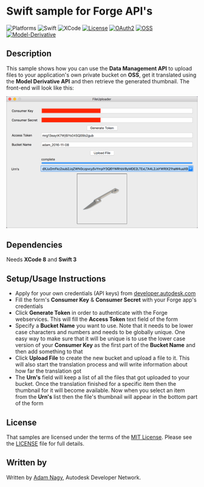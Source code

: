 
# Swift sample for Forge API's 

![Platforms](https://img.shields.io/badge/platform-osx-lightgray.svg)
![Swift](http://img.shields.io/:Swift-3-orange.svg)
![XCode](http://img.shields.io/:XCode-8-blue.svg)
[![License](http://img.shields.io/:license-mit-blue.svg)](http://opensource.org/licenses/MIT)
[![OAuth2](https://img.shields.io/badge/OAuth2-v1-green.svg)](http://developer.autodesk.com/)
[![OSS](https://img.shields.io/badge/OSS-v2-green.svg)](http://developer.autodesk.com/)
[![Model-Derivative](https://img.shields.io/:Model%20Derivative-v2-green.svg)](http://developer.autodesk.com/)

## Description

This sample shows how you can use the **Data Management API** to upload files to your application's own private bucket on **OSS**, get it translated using the **Model Derivative API** and then retrieve the generated thumbnail. The front-end will look like this:

![](img/FileUploader.png)

## Dependencies

Needs **XCode 8** and **Swift 3**

## Setup/Usage Instructions
 
* Apply for your own credentials (API keys) from [developer.autodesk.com](http://developer.autodesk.com)
* Fill the form's **Consumer Key** & **Consumer Secret** with your Forge app's credentials
* Click **Generate Token** in order to authenticate with the Forge webservices. This will fill the **Access Token** text field of the form
* Specify a **Bucket Name** you want to use. Note that it needs to be lower case characters and numbers and needs to be globally unique. One easy way to make sure that it will be unique is to use the lower case version of your **Consumer Key** as the first part of the **Bucket Name** and then add something to that
* Click **Upload File** to create the new bucket and upload a file to it. This will also start the translation process and will write information about how far the translation got
* The **Urn's** field will keep a list of all the files that got uploaded to your bucket. Once the translation finished for a specific item then the thumbnail for it will become available. Now when you select an item from the **Urn's** list then the file's thumbnail will appear in the bottom part of the form

## License

That samples are licensed under the terms of the [MIT License](http://opensource.org/licenses/MIT). Please see the [LICENSE](LICENSE) file for full details.


## Written by 

Written by [Adam Nagy](http://adndevblog.typepad.com/cloud_and_mobile/adam-nagy.html), Autodesk Developer Network.

